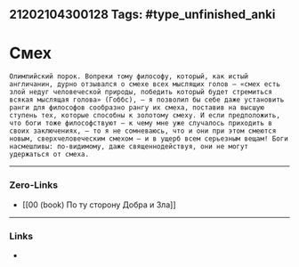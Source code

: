 21202104300128
Tags: #type_unfinished_anki 
---
# Смех

    Олимпийский порок. Вопреки тому философу, который, как истый англичанин, дурно отзывался о смехе всех мыслящих голов – «смех есть злой недуг человеческой природы, победить который будет стремиться всякая мыслящая голова» (Гоббс), – я позволил бы себе даже установить ранги для философов сообразно рангу их смеха, поставив на высшую ступень тех, которые способны к золотому смеху. И если предположить, что боги тоже философствуют – к чему мне уже случалось приходить в своих заключениях, – то я не сомневаюсь, что и они при этом смеются новым, сверхчеловеческим смехом – и в ущерб всем серьезным вещам! Боги насмешливы: по-видимому, даже священнодействуя, они не могут удержаться от смеха.

---
### Zero-Links
- [[00 (book) По ту сторону Добра и Зла]]
---
### Links
-